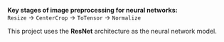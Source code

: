 **Key stages of image preprocessing for neural networks:**  
`Resize` → `CenterCrop` → `ToTensor` → `Normalize`

This project uses the **ResNet** architecture as the neural network model.

